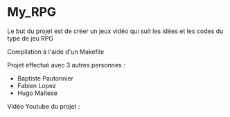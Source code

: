 # My_RPG

Le but du projet est de créer un jeux vidéo qui suit les idées et les codes du type de jeu RPG

Compilation à l'aide d'un Makefile

Projet effectué avec 3 autres personnes :

- Baptiste Pautonnier
- Fabien Lopez
- Hugo Maltese

Vidéo Youtube du projet : 
